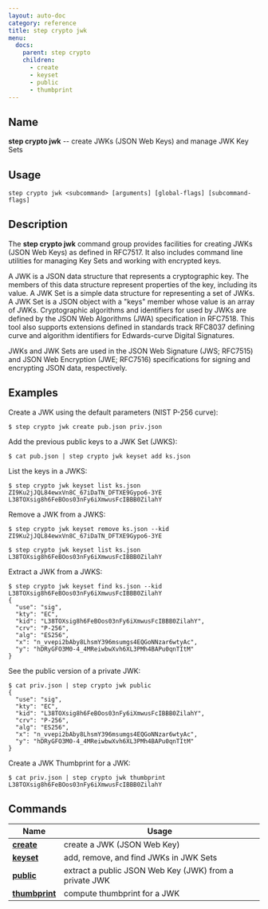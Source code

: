 ```yaml
---
layout: auto-doc
category: reference
title: step crypto jwk
menu:
  docs:
    parent: step crypto
    children:
      - create
      - keyset
      - public
      - thumbprint
---
```


## Name
**step crypto jwk** -- create JWKs (JSON Web Keys) and manage JWK Key Sets

## Usage

```raw
step crypto jwk <subcommand> [arguments] [global-flags] [subcommand-flags]
```

## Description

The **step crypto jwk** command group provides facilities for creating JWKs
(JSON Web Keys) as defined in RFC7517. It also includes command line utilities
for managing Key Sets and working with encrypted keys.

A JWK is a JSON data structure that represents a cryptographic key. The
members of this data structure represent properties of the key, including its
value. A JWK Set is a simple data structure for representing a set of JWKs. A
JWK Set is a JSON object with a "keys" member whose value is an array of JWKs.
Cryptographic algorithms and identifiers for used by JWKs are defined by the
JSON Web Algorithms (JWA) specification in RFC7518. This tool also supports
extensions defined in standards track RFC8037 defining curve and algorithm
identifiers for Edwards-curve Digital Signatures.

JWKs and JWK Sets are used in the JSON Web Signature (JWS; RFC7515) and JSON
Web Encryption (JWE; RFC7516) specifications for signing and encrypting JSON
data, respectively.

## Examples

Create a JWK using the default parameters (NIST P-256 curve):
```shell
$ step crypto jwk create pub.json priv.json
```

Add the previous public keys to a JWK Set (JWKS):
```shell
$ cat pub.json | step crypto jwk keyset add ks.json
```

List the keys in a JWKS:
```shell
$ step crypto jwk keyset list ks.json
ZI9Ku2jJQL84ewxVn8C_67iDaTN_DFTXE9Gypo6-3YE
L38TOXsig8h6FeBOos03nFy6iXmwusFcIBBB0ZilahY
```

Remove a JWK from a JWKS:
```shell
$ step crypto jwk keyset remove ks.json --kid ZI9Ku2jJQL84ewxVn8C_67iDaTN_DFTXE9Gypo6-3YE

$ step crypto jwk keyset list ks.json
L38TOXsig8h6FeBOos03nFy6iXmwusFcIBBB0ZilahY
```

Extract a JWK from a JWKS:
```shell
$ step crypto jwk keyset find ks.json --kid L38TOXsig8h6FeBOos03nFy6iXmwusFcIBBB0ZilahY
{
  "use": "sig",
  "kty": "EC",
  "kid": "L38TOXsig8h6FeBOos03nFy6iXmwusFcIBBB0ZilahY",
  "crv": "P-256",
  "alg": "ES256",
  "x": "n_vvepi2bAby8LhsmY396msumgs4EQGoNNzar6wtyAc",
  "y": "hDRyGFO3M0-4_4MReiwbwXvh6XL3PMh4BAPu0qnTItM"
}
```

See the public version of a private JWK:
```shell
$ cat priv.json | step crypto jwk public
{
  "use": "sig",
  "kty": "EC",
  "kid": "L38TOXsig8h6FeBOos03nFy6iXmwusFcIBBB0ZilahY",
  "crv": "P-256",
  "alg": "ES256",
  "x": "n_vvepi2bAby8LhsmY396msumgs4EQGoNNzar6wtyAc",
  "y": "hDRyGFO3M0-4_4MReiwbwXvh6XL3PMh4BAPu0qnTItM"
}
```

Create a JWK Thumbprint for a JWK:
```shell
$ cat priv.json | step crypto jwk thumbprint
L38TOXsig8h6FeBOos03nFy6iXmwusFcIBBB0ZilahY
```

## Commands


| Name | Usage |
|---|---|
| **[create](create/)** | create a JWK (JSON Web Key) |
| **[keyset](keyset/)** | add, remove, and find JWKs in JWK Sets |
| **[public](public/)** | extract a public JSON Web Key (JWK) from a private JWK |
| **[thumbprint](thumbprint/)** | compute thumbprint for a JWK |

